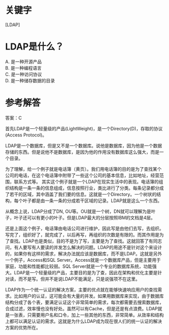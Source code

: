 # 关键字

[LDAP]
# LDAP是什么？
A. 是一种开源产品  
B. 是一种编程语言  
C. 是一种访问协议  
D. 是一种储存数据的目录

# 参考解答
答案：C

首先LDAP是一个轻量级的产品(LightWeight)，是一个Directory(D)，存取的协议(Access Protocol)。 

LDAP是一个数据库，但是又不是一个数据库。说他是数据库，因为他是一个数据存储的东西。但是说他不是数据库，是因为他的作用没有数据库这么强大，而是一个目录。

为了理解，给一个例子就是电话簿（黄页）。我们用电话簿的目的是为了查找某个公司的电话，在这个电话簿中附带了一些这个公司的基本信息，比如地址，经营范围，联系方式等。
其实这个例子就是一个LDAP在现实生活中的表现。电话簿的组织结构是一条一条的信息组成，信息按照行业，类比进行了分类。每条记录都分成了若干的区域，其中涵盖了我们要的信息。这就是一个Directory。一个树状的结构，每个叶子都是由一条一条的分成若干区域的记录。LDAP就是这么一个东西。

从概念上说，LDAP分成了DN, OU等。OU就是一个树，DN就可以理解为是叶子，叶子还可以有更小的叶子。但是LDAP最大的分层按照IBM的文档是4层。

还是上面这个例子，电话簿由电话公司进行维护，因此写是由他们去写，去组织。写完了，组织好了，就完成了，以后再写，再组织的次数是有限的。而其作用是为了查找。LDAP也是类似，目的不是为了写，主要是为了查找。这就回答了有同志问，有人要写有人要读的并发怎么解决的问题。LDAP的用途不是针对这个来设计的，如果你有这样的需求，解决办法就应该是数据库，而不是LDAP。这就是另外一个例子，Access和SQL Server。Access就是一个数据库产品，但是主要用于家庭，功能和性能都比较弱。SQL Server就是一个专业的数据库系统，功能强大。LDAP是一个轻量级的产品，主要目的是为了查，因此在架构和优化主要是针对读，而不是写。但并不是说LDAP不能满足，只是说强项不在这里。

LDAP作为一个统一认证的解决方案，主要的优点就在能够快速响应用户的查找需求。比如用户的认证，这可能会有大量的并发。如果用数据库来实现，由于数据库结构分成了各个表，要满足认证这个非常简单的需求，每次都需要去搜索数据库，合成过滤，效率慢也没有好处。虽然可以有Cache，但是还是有点浪费。LDAP就是一张表，只需要用户名和口令，加上一些其他的东西，非常简单。从效率和结构上都可以满足认证的需求。这就是为什么LDAP成为现在很人们的统一认证的解决方案的优势所在。



